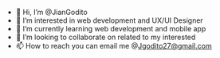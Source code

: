 - 👋 Hi, I’m @JianGodito
- 👀 I’m interested in web development and UX/UI Designer
- 🌱 I’m currently learning web development and mobile app
- 💞️ I’m looking to collaborate on related to my interested
- 📫 How to reach you can email me @Jgodito27@gmail.com

<!---
POOHDIE/POOHDIE is a ✨ special ✨ repository because its `README.md` (this file) appears on your GitHub profile.
You can click the Preview link to take a look at your changes.
--->

